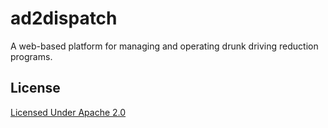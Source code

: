 # ad2dispatch

A web-based platform for managing and operating drunk driving reduction programs.

## License

[Licensed Under Apache 2.0](https://www.apache.org/licenses/LICENSE-2.0)

